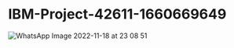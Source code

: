 # IBM-Project-42611-1660669649

![WhatsApp Image 2022-11-18 at 23 08 51](https://user-images.githubusercontent.com/117815429/202769148-7d7332f1-0ad6-4ff2-a61e-ab4e50ddab0e.jpg)

